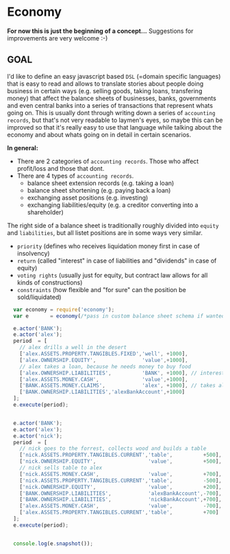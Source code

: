 # Economy

**For now this is just the beginning of a concept...**
Suggestions for improvements are very welcome :-)

## GOAL
I'd like to define an easy javascript based `DSL` (=domain specific languages) that is easy to read and allows to translate stories about people doing business in certain ways (e.g. selling goods, taking loans, transfering money) that affect the balance sheets of businesses, banks, governments and even central banks into a series of transactions that represent whats going on. This is usually dont through writing down a series of `accounting records`, but that's not very readable to laymen's eyes, so maybe this can be improved so that it's really easy to use that language while talking about the economy and about whats going on in detail in certain scenarios.

**In general:**
* There are 2 categories of `accounting records`. Those who affect profit/loss and those that dont.
* There are 4 types of `accounting records`.
  * balance sheet extension records (e.g. taking a loan)
  * balance sheet shortening (e.g. paying back a loan)
  * exchanging asset positions (e.g. investing)
  * exchanging liabilities/equity (e.g. a creditor converting into a shareholder)
 
The right side of a balance sheet is traditionally roughly divided into `equity` and `liabilities`, but all listet positions are in some ways very similar.
* `priority` (defines who receives liquidation money first in case of insolvency)
* `return` (called "interest" in case of liabilities and "dividends" in case of equity)
* `voting rights` (usually just for equity, but contract law allows for all kinds of constructions)
* `constraints` (how flexible and "for sure" can the position be sold/liquidated)


```js
  var economy = require('economy');
  var e       = economy(/*pass in custom balance sheet schema if wanted*/);

  e.actor('BANK');
  e.actor('alex');
  period  = [
    // alex drills a well in the desert
    ['alex.ASSETS.PROPERTY.TANGIBLES.FIXED','well', +1000],
    ['alex.OWNERSHIP.EQUITY',               'value',+1000],
    // alex takes a loan, because he needs money to buy food
    ['alex.OWNERSHIP.LIABILITIES',          'BANK', +1000], // interest maybe 5% each year
    ['alex.ASSETS.MONEY.CASH',              'value',+1000],
    ['BANK.ASSETS.MONEY.CLAIMS',            'alex', +1000], // takes alex "WELL" as security
    ['BANK.OWNERSHIP.LIABILITIES','alexBankAccount',+1000]
  ];
  e.execute(period);


  e.actor('BANK');
  e.actor('alex');
  e.actor('nick');
  period  = [
    // nick goes to the forrest, collects wood and builds a table
    ['nick.ASSETS.PROPERTY.TANGIBLES.CURRENT','table',          +500],
    ['nick.OWNERSHIP.EQUITY',                 'value',          +500],
    // nick sells table to alex
    ['nick.ASSETS.MONEY.CASH',                'value',          +700],
    ['nick.ASSETS.PROPERTY.TANGIBLES.CURRENT','table',          -500],
    ['nick.OWNERSHIP.EQUITY',                 'value',          +200],
    ['BANK.OWNERSHIP.LIABILITIES',            'alexBankAccount',-700],
    ['BANK.OWNERSHIP.LIABILITIES',            'nickBankAccount',+700],
    ['alex.ASSETS.MONEY.CASH',                'value',          -700],
    ['alex.ASSETS.PROPERTY.TANGIBLES.CURRENT','table',          +700]
  ];
  e.execute(period);


  console.log(e.snapshot());
```
